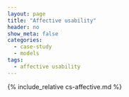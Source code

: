 ```yaml
---
layout: page
title: "Affective usability"
header: no
show_meta: false
categories:
  - case-study
  - models
tags:
  - affective usability
---
```


{% include_relative cs-affective.md %}
